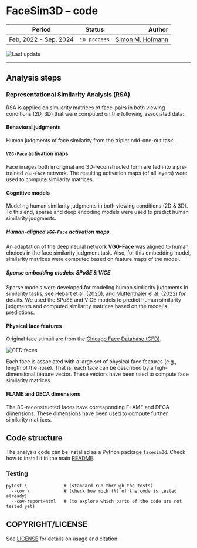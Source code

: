 # FaceSim3D – **code**

| Period                |    Status    |                                                                                 Author |
|-----------------------|:------------:|---------------------------------------------------------------------------------------:|
| Feb, 2022 - Sep, 2024 | `in process` |  [Simon M. Hofmann](https://bsky.app/profile/smnhfmnn.bsky.social "Follow on Bluesky") |

![Last update](https://img.shields.io/badge/last_update-Nov_26,_2024-green "Partial paradigm")

***

## Analysis steps

### Representational Similarity Analysis (RSA)

RSA is applied on similarity matrices of face-pairs in both viewing conditions (2D, 3D) that were computed
on the following associated data:

#### Behavioral judgments

Human judgments of face similarity from the triplet odd-one-out task.

#### `VGG-Face` activation maps

Face images both in original and 3D-reconstructed form are fed into a pre-trained `VGG-Face` network.
The resulting activation maps (of all layers) were used to compute similarity matrices.

#### Cognitive models

Modeling human similarity judgments in both viewing conditions (2D & 3D).
To this end, sparse and deep encoding models were used to predict human similarity judgments.

##### Human-aligned `VGG-Face` activation maps

An adaptation of the deep neural network **VGG-Face** was aligned to human choices in the face similarity judgment task.
Also, for this embedding model, similarity matrices were computed based on feature maps of the model.

##### Sparse embedding models: SPoSE & VICE

Sparse models were developed for modeling human similarity judgments in similarity tasks,
see [Hebart et al. (2020)](https://www.nature.com/articles/s41562-020-00951-3),
and [Muttenthaler el al. (2022)](https://hdl.handle.net/21.11116/0000-000B-2A07-F) for
details.
We used the SPoSE and VICE models to predict human similarity judgments and computed similarity matrices based on the model's predictions.

#### Physical face features

Original face stimuli are from the [Chicago Face Database (CFD)](https://www.chicagofaces.org).

![CFD faces](https://www.chicagofaces.org/wp-content/uploads/2018/05/cfd_25_title4_sm.png)

Each face is associated with a large set of physical face features (e.g., length of the nose).
That is, each face can be described by a high-dimensional feature vector.
These vectors have been used to compute face similarity matrices.

#### FLAME and DECA dimensions

The 3D-reconstructed faces have corresponding FLAME and DECA dimensions.
These dimensions have been used to compute further similarity matrices.

## Code structure

The analysis code can be installed as a Python package `facesim3d`.
Check how to install it in the main [README](../README.md#research-code-facesim3d-as-python-package).

### Testing

```shell
pytest \              # (standard run through the tests)
  --cov \             # (check how much (%) of the code is tested already)
  --cov-report=html   # (to explore which parts of the code are not tested yet)
```

## COPYRIGHT/LICENSE

See [LICENSE](../LICENSE) for details on usage and citation.
